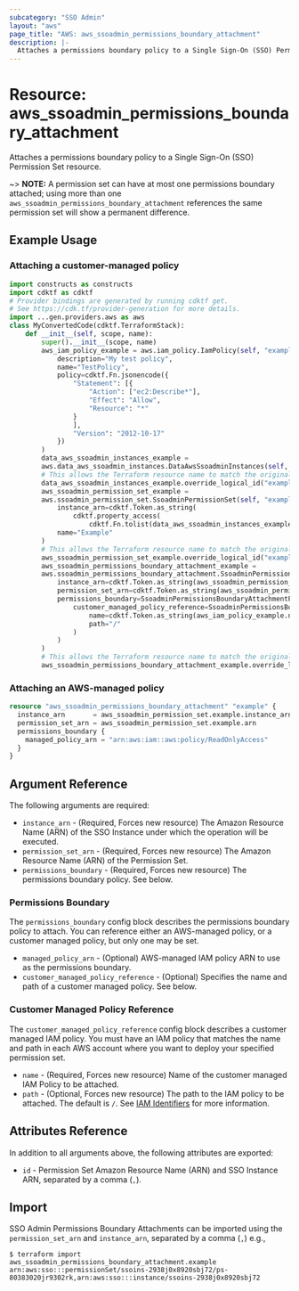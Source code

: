 ```yaml
---
subcategory: "SSO Admin"
layout: "aws"
page_title: "AWS: aws_ssoadmin_permissions_boundary_attachment"
description: |-
  Attaches a permissions boundary policy to a Single Sign-On (SSO) Permission Set resource.
---
```


# Resource: aws_ssoadmin_permissions_boundary_attachment

Attaches a permissions boundary policy to a Single Sign-On (SSO) Permission Set resource.

~> **NOTE:** A permission set can have at most one permissions boundary attached; using more than one `aws_ssoadmin_permissions_boundary_attachment` references the same permission set will show a permanent difference.

## Example Usage

### Attaching a customer-managed policy

```python
import constructs as constructs
import cdktf as cdktf
# Provider bindings are generated by running cdktf get.
# See https://cdk.tf/provider-generation for more details.
import ...gen.providers.aws as aws
class MyConvertedCode(cdktf.TerraformStack):
    def __init__(self, scope, name):
        super().__init__(scope, name)
        aws_iam_policy_example = aws.iam_policy.IamPolicy(self, "example",
            description="My test policy",
            name="TestPolicy",
            policy=cdktf.Fn.jsonencode({
                "Statement": [{
                    "Action": ["ec2:Describe*"],
                    "Effect": "Allow",
                    "Resource": "*"
                }
                ],
                "Version": "2012-10-17"
            })
        )
        data_aws_ssoadmin_instances_example =
        aws.data_aws_ssoadmin_instances.DataAwsSsoadminInstances(self, "example_1")
        # This allows the Terraform resource name to match the original name. You can remove the call if you don't need them to match.
        data_aws_ssoadmin_instances_example.override_logical_id("example")
        aws_ssoadmin_permission_set_example =
        aws.ssoadmin_permission_set.SsoadminPermissionSet(self, "example_2",
            instance_arn=cdktf.Token.as_string(
                cdktf.property_access(
                    cdktf.Fn.tolist(data_aws_ssoadmin_instances_example.arns), ["0"])),
            name="Example"
        )
        # This allows the Terraform resource name to match the original name. You can remove the call if you don't need them to match.
        aws_ssoadmin_permission_set_example.override_logical_id("example")
        aws_ssoadmin_permissions_boundary_attachment_example =
        aws.ssoadmin_permissions_boundary_attachment.SsoadminPermissionsBoundaryAttachment(self, "example_3",
            instance_arn=cdktf.Token.as_string(aws_ssoadmin_permission_set_example.instance_arn),
            permission_set_arn=cdktf.Token.as_string(aws_ssoadmin_permission_set_example.arn),
            permissions_boundary=SsoadminPermissionsBoundaryAttachmentPermissionsBoundary(
                customer_managed_policy_reference=SsoadminPermissionsBoundaryAttachmentPermissionsBoundaryCustomerManagedPolicyReference(
                    name=cdktf.Token.as_string(aws_iam_policy_example.name),
                    path="/"
                )
            )
        )
        # This allows the Terraform resource name to match the original name. You can remove the call if you don't need them to match.
        aws_ssoadmin_permissions_boundary_attachment_example.override_logical_id("example")
```

### Attaching an AWS-managed policy

```terraform
resource "aws_ssoadmin_permissions_boundary_attachment" "example" {
  instance_arn       = aws_ssoadmin_permission_set.example.instance_arn
  permission_set_arn = aws_ssoadmin_permission_set.example.arn
  permissions_boundary {
    managed_policy_arn = "arn:aws:iam::aws:policy/ReadOnlyAccess"
  }
}
```

## Argument Reference

The following arguments are required:

* `instance_arn` - (Required, Forces new resource) The Amazon Resource Name (ARN) of the SSO Instance under which the operation will be executed.
* `permission_set_arn` - (Required, Forces new resource) The Amazon Resource Name (ARN) of the Permission Set.
* `permissions_boundary` - (Required, Forces new resource) The permissions boundary policy. See below.

### Permissions Boundary

The `permissions_boundary` config block describes the permissions boundary policy to attach. You can reference either an AWS-managed policy, or a customer managed policy, but only one may be set.

* `managed_policy_arn` - (Optional) AWS-managed IAM policy ARN to use as the permissions boundary.
* `customer_managed_policy_reference` - (Optional) Specifies the name and path of a customer managed policy. See below.

### Customer Managed Policy Reference

The `customer_managed_policy_reference` config block describes a customer managed IAM policy. You must have an IAM policy that matches the name and path in each AWS account where you want to deploy your specified permission set.

* `name` - (Required, Forces new resource) Name of the customer managed IAM Policy to be attached.
* `path` - (Optional, Forces new resource) The path to the IAM policy to be attached. The default is `/`. See [IAM Identifiers](https://docs.aws.amazon.com/IAM/latest/UserGuide/reference_identifiers.html#identifiers-friendly-names) for more information.

## Attributes Reference

In addition to all arguments above, the following attributes are exported:

* `id` - Permission Set Amazon Resource Name (ARN) and SSO Instance ARN, separated by a comma (`,`).

## Import

SSO Admin Permissions Boundary Attachments can be imported using the `permission_set_arn` and `instance_arn`, separated by a comma (`,`) e.g.,

```
$ terraform import aws_ssoadmin_permissions_boundary_attachment.example arn:aws:sso:::permissionSet/ssoins-2938j0x8920sbj72/ps-80383020jr9302rk,arn:aws:sso:::instance/ssoins-2938j0x8920sbj72
```

<!-- cache-key: cdktf-0.17.0-pre.15 input-278fcc354435c682ff653cc92b868732e0afbf3278ff49e229bd4a0741251624 -->